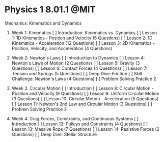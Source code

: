 # Physics 1 8.01.1 @MIT 

Mechanics: Kinematics and Dynamics
1. Week 1: Kinematics
[ ] Introduction: Kinematics vs. Dynamics 
[ ] Lesson 1: 1D Kinematics - Position and Velocity (5 Questions)
[ ] Lesson 2: 1D Kinematics - Acceleration (12 Questions)
[ ] Lesson 3: 2D Kinematics - Position, Velocity, and Acceleration (4 Questions)

2. Week 2: Newton's Laws
[ ] Introduction to Dynamics
[ ] Lesson 4: Newton's Laws of Motion (2 Questions)
[ ] Lesson 5: Gravity (3 Questions)
[ ] Lesson 6: Contact Forces (4 Questions)
[ ] Lesson 7: Tension and Springs (5 Questions)
[ ] Deep Dive: Friction
[ ] Skill Challenge: Newton's Laws (4 Questions)
[ ] Problem Solving Practice 2

3. Week 3. Circular Motion
[ ] Introduction
[ ] Lesson 8: Circular Motion - Position and Velocity (9 Questions)
[ ] Lesson 9: Uniform Circular Motion (3 Questions)
[ ] Lesson 10: Circular Motion - Acceleration (5 Questions)
[ ] Lesson 11: Newton's 2nd Law and Circular Motion (3 Questions)
[ ] Problem Solving Practice 3

4. Week 4. Drag Forces, Constraints, and Continuous Systems
[ ] Introduction
[ ] Lesson 12: Pulleys and Constraints (4 Questions)
[ ] Lesson 13: Massive Rope (7 Questions)
[ ] Lesson 14: Resistive Forces (2 Questions)
[ ] Deep Dive: Stellar Structure 
